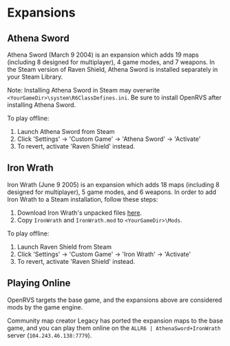 # Expansions

## Athena Sword

Athena Sword (March 9 2004) is an expansion which adds 19 maps (including 8 designed for multiplayer), 4 game modes, and 7 weapons. In the Steam version of Raven Shield, Athena Sword is installed separately in your Steam Library.

Note: Installing Athena Sword in Steam may overwrite `<YourGameDir>\system\R6ClassDefines.ini`. Be sure to install OpenRVS after installing Athena Sword.

To play offline:
1. Launch Athena Sword from Steam
1. Click 'Settings' -> 'Custom Game' -> 'Athena Sword' -> 'Activate'
1. To revert, activate 'Raven Shield' instead.

## Iron Wrath

Iron Wrath (June 9 2005) is an expansion which adds 18 maps (including 8 designed for multiplayer), 5 game modes, and 6 weapons. In order to add Iron Wrath to a Steam installation, follow these steps:

1. Download Iron Wrath's unpacked files [here](https://www.moddb.com/games/tom-clancys-rainbow-six-3-raven-shield/downloads/rainbow-six-3-iron-wrath-manual-installation).
1. Copy `IronWrath` and `IronWrath.mod` to `<YourGameDir>\Mods`.

To play offline:
1. Launch Raven Shield from Steam
1. Click 'Settings' -> 'Custom Game' -> 'Iron Wrath' -> 'Activate'
1. To revert, activate 'Raven Shield' instead.

## Playing Online

OpenRVS targets the base game, and the expansions above are considered mods by the game engine.

Community map creator Legacy has ported the expansion maps to the base game, and you can play them online on the `ALLR6 | AthenaSword+IronWrath` server (`104.243.46.138:7779`).
